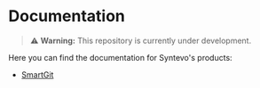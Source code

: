 # Documentation

> ⚠️ **Warning:**
> This repository is currently under development.

Here you can find the documentation for Syntevo's products:

- [SmartGit](SmartGit/index.md)
